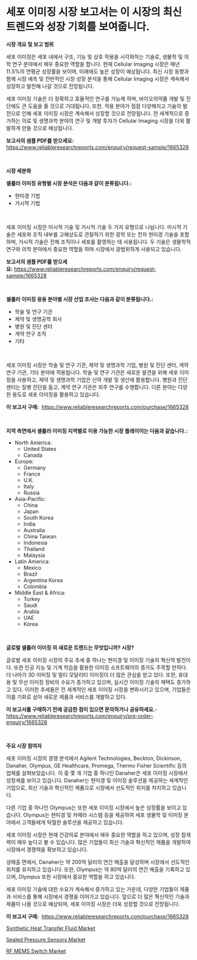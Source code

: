 <p><h1>세포 이미징 시장 보고서는 이 시장의 최신 트렌드와 성장 기회를 보여줍니다.</h1></p><p><strong>시장 개요 및 보고 범위</strong></p>
<p><p>세포 이미징은 세포 내에서 구조, 기능 및 상호 작용을 시각화하는 기술로, 생물학 및 의학 연구 분야에서 매우 중요한 역할을 합니다. 현재 Cellular Imaging 시장은 매년 11.5%의 연평균 성장률을 보이며, 미래에도 높은 성장이 예상됩니다. 최신 시장 동향과 함께 시장 예측 및 전반적인 시장 성장 분석을 통해 Cellular Imaging 시장은 계속해서 성장하고 발전해 나갈 것으로 전망됩니다.</p><p>세포 이미징 기술은 더 정확하고 효율적인 연구를 가능케 하며, 바이오의약품 개발 및 진단에도 큰 도움을 줄 것으로 기대됩니다. 또한, 적용 분야가 점점 다양해지고 기술의 발전으로 인해 세포 이미징 시장은 계속해서 성장할 것으로 전망됩니다. 전 세계적으로 증가하는 의료 및 생명과학 분야의 연구 및 개발 투자가 Cellular Imaging 시장을 더욱 활발하게 만들 것으로 예상됩니다.</p></p>
<p><strong>보고서의 샘플 PDF를 받으세요:</strong> <a href="https://www.reliableresearchreports.com/enquiry/request-sample/1665328">https://www.reliableresearchreports.com/enquiry/request-sample/1665328</a></p>
<p>&nbsp;</p>
<p><strong>시장 세분화</strong></p>
<p><strong>셀룰러 이미징 유형별 시장 분석은 다음과 같이 분류됩니다.:</strong></p>
<p><ul><li>현미경 기법</li><li>거시적 기법</li></ul></p>
<p>&nbsp;</p>
<p><p>세포 이미징 시장은 미시적 기술 및 거시적 기술 두 가지 유형으로 나뉩니다. 미시적 기술은 세포와 조직 내부를 고해상도로 관찰하기 위한 광학 또는 전자 현미경 기술을 포함하며, 거시적 기술은 전체 조직이나 세포를 촬영하는 데 사용됩니다. 두 기술은 생물학적 연구와 의학 분야에서 중요한 역할을 하며 시장에서 광범위하게 사용되고 있습니다.</p></p>
<p><strong>보고서의 샘플 PDF를 받으세요:</strong>&nbsp;<a href="https://www.reliableresearchreports.com/enquiry/request-sample/1665328">https://www.reliableresearchreports.com/enquiry/request-sample/1665328</a></p>
<p>&nbsp;</p>
<p><strong> 셀룰러 이미징 응용 분야별 시장 산업 조사는 다음과 같이 분류됩니다.:</strong></p>
<p><ul><li>학술 및 연구 기관</li><li>제약 및 생명공학 회사</li><li>병원 및 진단 센터</li><li>계약 연구 조직</li><li>기타</li></ul></p>
<p>&nbsp;</p>
<p><p>세포 이미징 시장은 학술 및 연구 기관, 제약 및 생명과학 기업, 병원 및 진단 센터, 계약 연구 기관, 기타 분야에 적용됩니다. 학술 및 연구 기관은 새로운 발견을 위해 세포 이미징을 사용하고, 제약 및 생명과학 기업은 신약 개발 및 생산에 활용합니다. 병원과 진단 센터는 질병 진단을 돕고, 계약 연구 기관은 외주 연구를 수행합니다. 다른 분야는 다양한 용도로 세포 이미징을 활용하고 있습니다.</p></p>
<p><strong>이 보고서 구매:</strong>&nbsp; <a href="https://www.reliableresearchreports.com/purchase/1665328">https://www.reliableresearchreports.com/purchase/1665328</a></p>
<p>&nbsp;</p>
<p><strong>지역 측면에서 셀룰러 이미징 지역별로 이용 가능한 시장 플레이어는 다음과 같습니다.:</strong></p>
<p><ul>
    <li>
        North America:
        <ul>
            <li>United States</li>
            <li>Canada</li>
        </ul>
    </li>
    <li>
        Europe:
        <ul>
            <li>Germany</li>
            <li>France</li>
            <li>U.K.</li>
            <li>Italy</li>
            <li>Russia</li>
        </ul>
    </li>
    <li>
        Asia-Pacific:
        <ul>
            <li>China</li>
            <li>Japan</li>
            <li>South Korea</li>
            <li>India</li>
            <li>Australia</li>
            <li>China Taiwan</li>
            <li>Indonesia</li>
            <li>Thailand</li>
            <li>Malaysia</li>
        </ul>
    </li>
    <li>
        Latin America:
        <ul>
            <li>Mexico</li>
            <li>Brazil</li>
            <li>Argentina Korea</li>
            <li>Colombia</li>
        </ul>
    </li>
    <li>
        Middle East & Africa:
        <ul>
            <li>Turkey</li>
            <li>Saudi</li>
            <li>Arabia</li>
            <li>UAE</li>
            <li>Korea</li>
        </ul>
    </li>
    </ul></p>
<p>&nbsp;</p>
<p><strong>글로벌 셀룰러 이미징 의 새로운 트렌드는 무엇입니까? 시장?</strong></p>
<p><p>글로벌 세포 이미징 시장의 주요 추세 중 하나는 현미경 및 이미징 기술의 혁신적 발전이다. 또한 인공 지능 및 기계 학습을 활용한 이미징 소프트웨어의 증가도 주목할 만하다. 더 나아가 3D 이미징 및 멀티 모달리티 이미징이 더 많은 관심을 받고 있다. 또한, 휴대용 및 무선 이미징 장비의 수요가 증가하고 있으며, 실시간 이미징 기술의 채택도 증가하고 있다. 이러한 추세들은 전 세계적인 세포 이미징 시장을 변화시키고 있으며, 기업들은 이를 기회로 삼아 새로운 제품과 서비스를 개발하고 있다.</p></p>
<p><strong>이 보고서를 구매하기 전에 궁금한 점이 있으면 문의하거나 공유하세요.</strong>- <a href="https://www.reliableresearchreports.com/enquiry/pre-order-enquiry/1665328">https://www.reliableresearchreports.com/enquiry/pre-order-enquiry/1665328</a></p>
<p>&nbsp;</p>
<p><strong>주요 시장 참여자</strong></p>
<p><p>세포 이미징 시장의 경쟁 분석에서 Agilent Technologies, Beckton, Dickinson, Danaher, Olympus, GE Healthcare, Promega, Thermo Fisher Scientific 등의 업체를 살펴보았습니다. 이 중 몇 개 기업 중 하나인 Danaher은 세포 이미징 시장에서 성장세를 보이고 있습니다. Danaher는 현미경 및 이미징 솔루션을 제공하는 세계적인 기업으로, 최신 기술과 혁신적인 제품으로 시장에서 선도적인 위치를 차지하고 있습니다.</p><p>다른 기업 중 하나인 Olympus는 또한 세포 이미징 시장에서 높은 성장률을 보이고 있습니다. Olympus는 현미경 및 카메라 시스템 등을 제공하여 세포 생물학 및 이미징 분야에서 고객들에게 탁월한 솔루션을 제공하고 있습니다.</p><p>세포 이미징 시장은 현재 건강의료 분야에서 매우 중요한 역할을 하고 있으며, 성장 잠재력이 매우 높다고 볼 수 있습니다. 많은 기업들이 최신 기술과 혁신적인 제품을 개발하여 시장에서 경쟁력을 확보하고 있습니다.</p><p>성매출 면에서, Danaher는 약 200억 달러의 연간 매출을 달성하며 시장에서 선도적인 위치를 유지하고 있습니다. 또한, Olympus는 약 80억 달러의 연간 매출을 기록하고 있으며, Olympus 또한 시장에서 중요한 역할을 하고 있습니다.</p><p>세포 이미징 기술에 대한 수요가 계속해서 증가하고 있는 가운데, 다양한 기업들이 제품과 서비스를 통해 시장에서 경쟁을 이어가고 있습니다. 앞으로 더 많은 혁신적인 기술과 제품이 나올 것으로 예상되며, 세포 이미징 시장은 더욱 성장할 것으로 전망됩니다.</p></p>
<p><strong>이 보고서 구매:</strong>&nbsp;&nbsp;<a href="https://www.reliableresearchreports.com/purchase/1665328">https://www.reliableresearchreports.com/purchase/1665328</a></p>
<p><p><a href="https://iodized-pantydraco-05c.notion.site/Synthetic-Heat-Transfer-Fluid-Market-Dynamics-2024-2031-Also-about-Its-Market-Trends-Projections--cad18f872973471a832d4e175238b404">Synthetic Heat Transfer Fluid Market</a></p><p><a href="https://github.com/nancykennedykellievqfqt2/Market-Research-Report-List-1/blob/main/sealed-pressure-sensors-market.md">Sealed Pressure Sensors Market</a></p><p><a href="https://github.com/seekum/Market-Research-Report-List-2/blob/main/rf-mems-switch-market.md">RF MEMS Switch Market</a></p></p>
